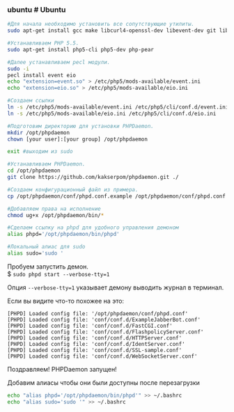 ### ubuntu # Ubuntu 
```bash
#Для начала необходимо установить все сопутствующие утилиты.  
sudo apt-get install gcc make libcurl4-openssl-dev libevent-dev git libevent

#Устанавливаем PHP 5.5.  
sudo apt-get install php5-cli php5-dev php-pear

#Далее устанавливаем pecl модули.  
sudo -i
pecl install event eio
echo "extension=event.so" > /etc/php5/mods-available/event.ini
echo "extension=eio.so" > /etc/php5/mods-available/eio.ini

#Создаем ссылки
ln -s /etc/php5/mods-available/event.ini /etc/php5/cli/conf.d/event.ini
ln -s /etc/php5/mods-available/eio.ini /etc/php5/cli/conf.d/eio.ini

#Подготовим директорию для установки PHPDaemon.  
mkdir /opt/phpdaemon
chown [your user]:[your group] /opt/phpdaemon

exit #выходим из sudo

#Устанавливаем PHPDaemon.  
cd /opt/phpdaemon
git clone https://github.com/kakserpom/phpdaemon.git ./

#Создаем конфигурационный файл из примера.  
cp /opt/phpdaemon/conf/phpd.conf.example /opt/phpdaemon/conf/phpd.conf

#Добавляем права на исполнение
chmod ug+x /opt/phpdaemon/bin/*

#Сделаем ссылку на phpd для удобного управления демоном  
alias phpd='/opt/phpdaemon/bin/phpd'

#Локальный алиас для sudo  
alias sudo='sudo '
```

Пробуем запустить демон.  
$&nbsp;`sudo phpd start --verbose-tty=1`

Опция `--verbose-tty=1` указывает демону выводить журнал в терминал.

Если вы видите что-то похожее на это:

    [PHPD] Loaded config file: '/opt/phpdaemon/conf/phpd.conf'
	[PHPD] Loaded config file: 'conf/conf.d/ExampleJabberBot.conf'
	[PHPD] Loaded config file: 'conf/conf.d/FastCGI.conf'
	[PHPD] Loaded config file: 'conf/conf.d/FlashpolicyServer.conf'
	[PHPD] Loaded config file: 'conf/conf.d/HTTPServer.conf'
	[PHPD] Loaded config file: 'conf/conf.d/IdentServer.conf'
	[PHPD] Loaded config file: 'conf/conf.d/SSL-sample.conf'
	[PHPD] Loaded config file: 'conf/conf.d/WebSocketServer.conf'

Поздравляем! PHPDaemon запущен!

Добавим алиасы чтобы они были доступны после перезагрузки
```bash
echo "alias phpd='/opt/phpdaemon/bin/phpd'" >> ~/.bashrc
echo "alias sudo='sudo '" >> ~/.bashrc
```

